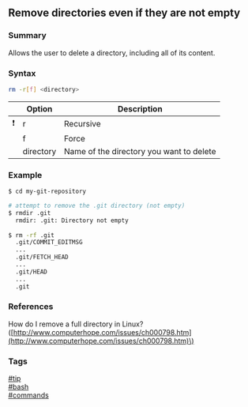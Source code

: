 ## Remove directories even if they are not empty

### Summary
Allows the user to delete a directory, including all of its content.

### Syntax
```bash
rm -r[f] <directory> 
```

|               | Option    | Description                             |
| :-----------: | --------- | --------------------------------------- |
| :exclamation: | r         | Recursive                               |
|               | f         | Force                                   |
|               | directory | Name of the directory you want to delete|

### Example
```bash
$ cd my-git-repository

# attempt to remove the .git directory (not empty)
$ rmdir .git
  rmdir: .git: Directory not empty
  
$ rm -rf .git
  .git/COMMIT_EDITMSG
  ...
  .git/FETCH_HEAD
  ...
  .git/HEAD
  ...
  .git
```

### References
How do I remove a full directory in Linux? \([http://www.computerhope.com/issues/ch000798.htm](http://www.computerhope.com/issues/ch000798.htm)\)

### Tags
[#tip](../../tips.md)  
[#bash](../bash.md)  
[#commands](commands.md)